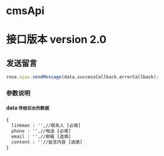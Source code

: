 # cmsApi 
# 接口版本 version 2.0

## 发送留言
```javascript
rose.ajax.sendMessage(data,successCallback,errorCallback);
```

### 参数说明
#### data `传给后台的数据`
```cmd
{
  linkman : '',//联系人 [必填]
  phone : '',//电话 [必填]
  email : '',//邮箱 [选填]
  content : ''//留言内容 [选填]
}
```
